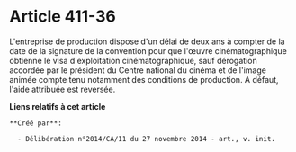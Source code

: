 # Article 411-36

L'entreprise de production dispose d'un délai de deux ans à compter de la date de la signature de la convention pour que
l'œuvre cinématographique obtienne le visa d'exploitation cinématographique, sauf dérogation accordée par le président du
Centre national du cinéma et de l'image animée compte tenu notamment des conditions de production. A défaut, l'aide attribuée
est reversée.

**Liens relatifs à cet article**

	**Créé par**:

	  - Délibération n°2014/CA/11 du 27 novembre 2014 - art., v. init.
